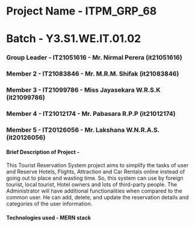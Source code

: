 # Project Name - ITPM_GRP_68
# Batch - Y3.S1.WE.IT.01.02
### Group Leader - IT21051616 - Mr. Nirmal Perera (it21051616)
### Member 2 - IT21083846 - Mr. M.R.M. Shifak (it21083846)
### Member 3 - IT21099786 - Miss Jayasekara W.R.S.K (it21099786)
### Member 4 - IT21012174 - Mr. Pabasara R.P.P (it21012174)
### Member 5 - IT20126056 - Mr. Lakshana W.N.R.A.S. (it20126056)  
#### Brief Description of Project -
This Tourist Reservation System project aims to simplify the tasks of user and Reserve Hotels, Flights, Attraction and Car Rentals online instead of going out to place and wasting time. So, this system can use by foreign tourist, local tourist, Hotel owners and lots of third-party people. The Administrator will have additional functionalities when compared to the common user. He can add, delete, and update the reservation details and categories of the user information.
#### Technologies used - MERN stack
